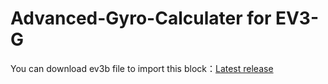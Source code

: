 # Advanced-Gyro-Calculater for EV3-G

You can download ev3b file to import this block：[Latest release](https://github.com/tanaka8610/Advanced-Gyro-Block/releases)
